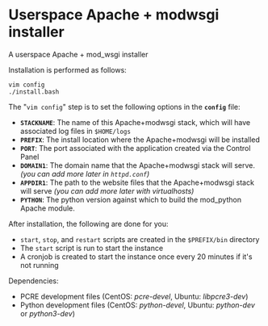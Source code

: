 # Userspace Apache + modwsgi installer

A userspace Apache + mod\_wsgi installer

Installation is performed as follows:

    vim config
    ./install.bash

The "`vim config`" step is to set the following options in the **`config`** file:

  - **`STACKNAME`**: The name of this Apache+modwsgi stack, which will have associated log files in `$HOME/logs`
  - **`PREFIX`**: The install location where the Apache+modwsgi will be installed
  - **`PORT`**: The port associated with the application created via the Control Panel
  - **`DOMAIN1`**: The domain name that the Apache+modwsgi stack will serve. *(you can add more later in `httpd.conf`)*
  - **`APPDIR1`**: The path to the website files that the Apache+modwsgi stack will serve *(you can add more later with virtualhosts)*
  - **`PYTHON`**: The python version against which to build the mod\_python Apache module.

After installation, the following are done for you:

  - `start`, `stop`, and `restart` scripts are created in the `$PREFIX/bin` directory
  - The `start` script is run to start the instance
  - A cronjob is created to start the instance once every 20 minutes if it's not running

Dependencies:
  - PCRE development files (CentOS: *pcre-devel*, Ubuntu: *libpcre3-dev*)
  - Python development files (CentOS: *python-devel*, Ubuntu: *python-dev* or *python3-dev*)
